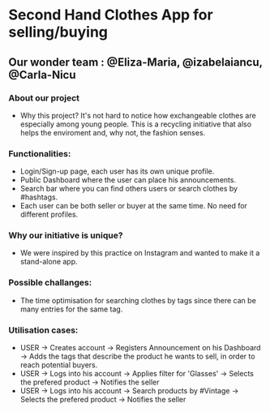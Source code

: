 # Second Hand Clothes App for selling/buying
## Our wonder team : @Eliza-Maria, @izabelaiancu, @Carla-Nicu
### About our project
- Why this project?
It's not hard to notice how exchangeable clothes are especially among young people.
This is a recycling initiative that also helps the enviroment and, why not, the fashion senses.
### Functionalities:
- Login/Sign-up page, each user has its own unique profile.
- Public Dashboard where the user can place his announcements.
- Search bar where you can find others users or search clothes by #hashtags.
- Each user can be both seller or buyer at the same time. No need for different profiles.
### Why our initiative is unique?
- We were inspired by this practice on Instagram and wanted to make it a stand-alone app.
### Possible challanges:
- The time optimisation for searching clothes by tags since there can be many entries for the same tag.
### Utilisation cases:
- USER -> Creates account -> Registers Announcement on his Dashboard -> Adds the tags that describe the product he wants to sell, in order to reach potential buyers.
- USER -> Logs into his account -> Applies filter for 'Glasses' -> Selects the prefered product -> Notifies the seller
- USER -> Logs into his account -> Search products by #Vintage -> Selects the prefered product -> Notifies the seller

